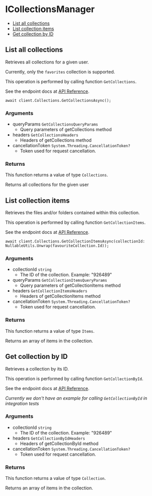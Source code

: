 # ICollectionsManager


- [List all collections](#list-all-collections)
- [List collection items](#list-collection-items)
- [Get collection by ID](#get-collection-by-id)

## List all collections

Retrieves all collections for a given user.

Currently, only the `favorites` collection
is supported.

This operation is performed by calling function `GetCollections`.

See the endpoint docs at
[API Reference](https://developer.box.com/reference/get-collections/).

<!-- sample get_collections -->
```
await client.Collections.GetCollectionsAsync();
```

### Arguments

- queryParams `GetCollectionsQueryParams`
  - Query parameters of getCollections method
- headers `GetCollectionsHeaders`
  - Headers of getCollections method
- cancellationToken `System.Threading.CancellationToken?`
  - Token used for request cancellation.


### Returns

This function returns a value of type `Collections`.

Returns all collections for the given user


## List collection items

Retrieves the files and/or folders contained within
this collection.

This operation is performed by calling function `GetCollectionItems`.

See the endpoint docs at
[API Reference](https://developer.box.com/reference/get-collections-id-items/).

<!-- sample get_collections_id_items -->
```
await client.Collections.GetCollectionItemsAsync(collectionId: NullableUtils.Unwrap(favouriteCollection.Id));
```

### Arguments

- collectionId `string`
  - The ID of the collection. Example: "926489"
- queryParams `GetCollectionItemsQueryParams`
  - Query parameters of getCollectionItems method
- headers `GetCollectionItemsHeaders`
  - Headers of getCollectionItems method
- cancellationToken `System.Threading.CancellationToken?`
  - Token used for request cancellation.


### Returns

This function returns a value of type `Items`.

Returns an array of items in the collection.


## Get collection by ID

Retrieves a collection by its ID.

This operation is performed by calling function `GetCollectionById`.

See the endpoint docs at
[API Reference](https://developer.box.com/reference/get-collections-id/).

*Currently we don't have an example for calling `GetCollectionById` in integration tests*

### Arguments

- collectionId `string`
  - The ID of the collection. Example: "926489"
- headers `GetCollectionByIdHeaders`
  - Headers of getCollectionById method
- cancellationToken `System.Threading.CancellationToken?`
  - Token used for request cancellation.


### Returns

This function returns a value of type `Collection`.

Returns an array of items in the collection.


